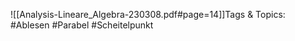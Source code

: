 
![[Analysis-Lineare_Algebra-230308.pdf#page=14]]Tags & Topics:
   #Ablesen
   #Parabel
   #Scheitelpunkt